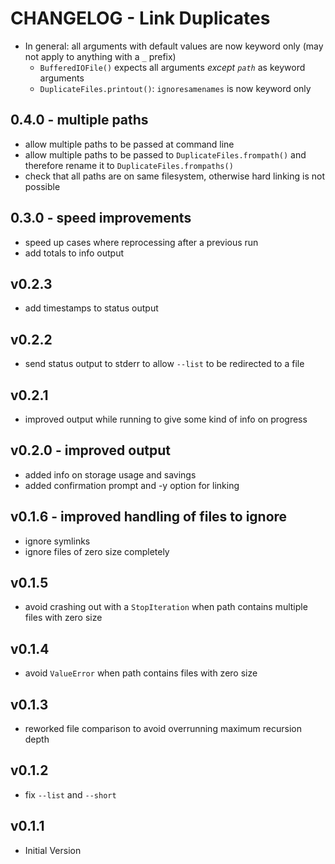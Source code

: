 # CHANGELOG - Link Duplicates

- In general: all arguments with default values are now keyword only (may not apply to anything with a `_` prefix)
  - `BufferedIOFile()` expects all arguments _except `path`_ as keyword arguments
  - `DuplicateFiles.printout()`: `ignoresamenames` is now keyword only

## 0.4.0 - multiple paths

- allow multiple paths to be passed at command line
- allow multiple paths to be passed to `DuplicateFiles.frompath()` and therefore rename it to `DuplicateFiles.frompaths()`
- check that all paths are on same filesystem, otherwise hard linking is not possible

## 0.3.0 - speed improvements

- speed up cases where reprocessing after a previous run
- add totals to info output

## v0.2.3

- add timestamps to status output

## v0.2.2

- send status output to stderr to allow `--list` to be redirected to a file

## v0.2.1

- improved output while running to give some kind of info on progress

## v0.2.0 - improved output

- added info on storage usage and savings
- added confirmation prompt and -y option for linking

## v0.1.6 - improved handling of files to ignore

- ignore symlinks
- ignore files of zero size completely

## v0.1.5

- avoid crashing out with a `StopIteration` when path contains multiple files with zero size

## v0.1.4

- avoid `ValueError` when path contains files with zero size

## v0.1.3

- reworked file comparison to avoid overrunning maximum recursion depth

## v0.1.2

- fix `--list` and `--short`

## v0.1.1

- Initial Version
